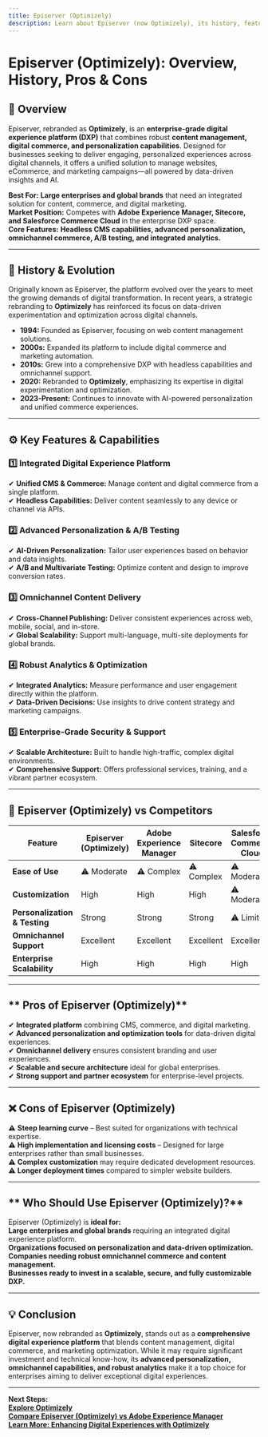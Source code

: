 ```yaml
---
title: Episerver (Optimizely)  
description: Learn about Episerver (now Optimizely), its history, features, and how it compares to other digital experience platforms.
---
```


# **Episerver (Optimizely): Overview, History, Pros & Cons**

## **📌 Overview**  
Episerver, rebranded as **Optimizely**, is an **enterprise-grade digital experience platform (DXP)** that combines robust **content management, digital commerce, and personalization capabilities**. Designed for businesses seeking to deliver engaging, personalized experiences across digital channels, it offers a unified solution to manage websites, eCommerce, and marketing campaigns—all powered by data-driven insights and AI.

 **Best For:** **Large enterprises and global brands** that need an integrated solution for content, commerce, and digital marketing.  
 **Market Position:** Competes with **Adobe Experience Manager, Sitecore, and Salesforce Commerce Cloud** in the enterprise DXP space.  
 **Core Features:** **Headless CMS capabilities, advanced personalization, omnichannel commerce, A/B testing, and integrated analytics.**

---

## **📜 History & Evolution**  
Originally known as Episerver, the platform evolved over the years to meet the growing demands of digital transformation. In recent years, a strategic rebranding to **Optimizely** has reinforced its focus on data-driven experimentation and optimization across digital channels.

- **1994:** Founded as Episerver, focusing on web content management solutions.  
- **2000s:** Expanded its platform to include digital commerce and marketing automation.  
- **2010s:** Grew into a comprehensive DXP with headless capabilities and omnichannel support.  
- **2020:** Rebranded to **Optimizely**, emphasizing its expertise in digital experimentation and optimization.  
- **2023-Present:** Continues to innovate with AI-powered personalization and unified commerce experiences.

---

## **⚙️ Key Features & Capabilities**

### **1️⃣ Integrated Digital Experience Platform**  
✔ **Unified CMS & Commerce:** Manage content and digital commerce from a single platform.  
✔ **Headless Capabilities:** Deliver content seamlessly to any device or channel via APIs.

### **2️⃣ Advanced Personalization & A/B Testing**  
✔ **AI-Driven Personalization:** Tailor user experiences based on behavior and data insights.  
✔ **A/B and Multivariate Testing:** Optimize content and design to improve conversion rates.

### **3️⃣ Omnichannel Content Delivery**  
✔ **Cross-Channel Publishing:** Deliver consistent experiences across web, mobile, social, and in-store.  
✔ **Global Scalability:** Support multi-language, multi-site deployments for global brands.

### **4️⃣ Robust Analytics & Optimization**  
✔ **Integrated Analytics:** Measure performance and user engagement directly within the platform.  
✔ **Data-Driven Decisions:** Use insights to drive content strategy and marketing campaigns.

### **5️⃣ Enterprise-Grade Security & Support**  
✔ **Scalable Architecture:** Built to handle high-traffic, complex digital environments.  
✔ **Comprehensive Support:** Offers professional services, training, and a vibrant partner ecosystem.

---

## **🔄 Episerver (Optimizely) vs Competitors**

| Feature                  | Episerver (Optimizely) | Adobe Experience Manager | Sitecore        | Salesforce Commerce Cloud |
|--------------------------|------------------------|--------------------------|-----------------|---------------------------|
| **Ease of Use**          | ⚠ Moderate            | ⚠ Complex               | ⚠ Complex      | ⚠ Moderate               |
| **Customization**        |  High                |  High                 |  High         | ⚠ Moderate               |
| **Personalization & Testing** |  Strong       |  Strong                |  Strong       | ⚠ Limited                |
| **Omnichannel Support**  |  Excellent           |  Excellent             |  Excellent    |  Excellent              |
| **Enterprise Scalability** |  High            |  High                 |  High         |  High                  |

---

## ** Pros of Episerver (Optimizely)**  
✔ **Integrated platform** combining CMS, commerce, and digital marketing.  
✔ **Advanced personalization and optimization tools** for data-driven digital experiences.  
✔ **Omnichannel delivery** ensures consistent branding and user experiences.  
✔ **Scalable and secure architecture** ideal for global enterprises.  
✔ **Strong support and partner ecosystem** for enterprise-level projects.

---

## **❌ Cons of Episerver (Optimizely)**  
⚠ **Steep learning curve** – Best suited for organizations with technical expertise.  
⚠ **High implementation and licensing costs** – Designed for large enterprises rather than small businesses.  
⚠ **Complex customization** may require dedicated development resources.  
⚠ **Longer deployment times** compared to simpler website builders.

---

## ** Who Should Use Episerver (Optimizely)?**  
Episerver (Optimizely) is **ideal for:**  
 **Large enterprises and global brands** requiring an integrated digital experience platform.  
 **Organizations focused on personalization and data-driven optimization.**  
 **Companies needing robust omnichannel commerce and content management.**  
 **Businesses ready to invest in a scalable, secure, and fully customizable DXP.**

---

## **💡 Conclusion**  
Episerver, now rebranded as **Optimizely**, stands out as a **comprehensive digital experience platform** that blends content management, digital commerce, and marketing optimization. While it may require significant investment and technical know-how, its **advanced personalization, omnichannel capabilities, and robust analytics** make it a top choice for enterprises aiming to deliver exceptional digital experiences.

---

 **Next Steps:**  
 **[Explore Optimizely](https://www.optimizely.com/)**  
 **[Compare Episerver (Optimizely) vs Adobe Experience Manager](#)**  
 **[Learn More: Enhancing Digital Experiences with Optimizely](#)**

